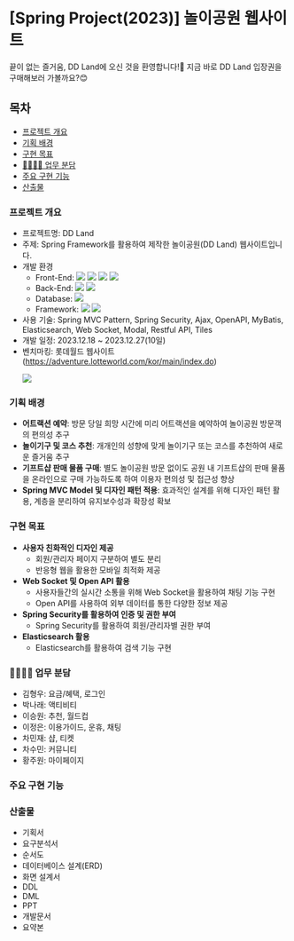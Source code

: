 # [Spring Project(2023)] 놀이공원 웹사이트
끝이 없는 즐거움, DD Land에 오신 것을 환영합니다!🎡 지금 바로 DD Land 입장권을 구매해보러 가볼까요?😊

## 목차
- [프로젝트 개요](#프로젝트-개요)
- [기획 배경](#기획-배경)
- [구현 목표](#구현-목표)
- [👨‍👩‍👧‍👦 업무 분담](#👨‍👩‍👧‍👦-업무-분담)
- [주요 구현 기능](#주요-구현-기능)
- [산출물](#산출물)

### 프로젝트 개요
- 프로젝트명: DD Land
- 주제: Spring Framework를 활용하여 제작한 놀이공원(DD Land) 웹사이트입니다.
- 개발 환경
  - Front-End: <img src="https://img.shields.io/badge/HTML5-E34F26?style=flat-square&logo=HTML5&logoColor=white"/> <img src="https://img.shields.io/badge/CSS3-1572B6?style=flat-square&logo=CSS3&logoColor=white"/> <img src="https://img.shields.io/badge/JavaScript-F7DF1E?style=flat-square&logo=JavaScript&logoColor=white"/> <img src="https://img.shields.io/badge/jQuery-0769AD?style=flat-square&logo=jquery&logoColor=white">
  - Back-End: <img src="https://img.shields.io/badge/Apache Tomcat-F8DC75?style=flat-square&logo=apachetomcat&logoColor=black"/> <img src="https://img.shields.io/badge/MyBatis-000000?style=flat-square&logo=mybatis&logoColor=white">
  - Database: <img src="https://img.shields.io/badge/Oracle-F80000?style=flat-square&logo=Oracle&logoColor=white">
  - Framework: <img src="https://img.shields.io/badge/Spring-6DB33F?style=flat-square&logo=Spring&logoColor=white"/> <img src="https://img.shields.io/badge/bootstrap-7952B3?style=flat-square&logo=Bootstrap&logoColor=white"/>
- 사용 기술: Spring MVC Pattern, Spring Security, Ajax, OpenAPI, MyBatis, Elasticsearch, Web Socket, Modal, Restful API, Tiles
- 개발 일정: 2023.12.18 ~ 2023.12.27(10일)
- 벤치마킹: 롯데월드 웹사이트(https://adventure.lotteworld.com/kor/main/index.do)
  <p><img src="https://github.com/smcha16/dd-land/assets/140796673/4783fe35-a148-4888-9fde-3f7261ea7a0f"></p>

### 기획 배경
- **어트랙션 예약**: 방문 당일 희망 시간에 미리 어트랙션을 예약하여 놀이공원 방문객의 편의성 추구
- **놀이기구 및 코스 추천**: 개개인의 성향에 맞게 놀이기구 또는 코스를 추천하여 새로운 즐거움 추구
- **기프트샵 판매 물품 구매**: 별도 놀이공원 방문 없이도 공원 내 기프트샵의 판매 물품을 온라인으로 구매 가능하도록 하여 이용자 편의성 및 접근성 향상
- **Spring MVC Model 및 디자인 패턴 적용**: 효과적인 설계를 위해 디자인 패턴 활용, 계층을 분리하여 유지보수성과 확장성 확보

### 구현 목표
 - **사용자 친화적인 디자인 제공**
   - 회원/관리자 페이지 구분하여 별도 분리
   - 반응형 웹을 활용한 모바일 최적화 제공
 - **Web Socket 및 Open API 활용**
   - 사용자들간의 실시간 소통을 위해 Web Socket을 활용하여 채팅 기능 구현
   - Open API를 사용하여 외부 데이터를 통한 다양한 정보 제공
 - **Spring Security를 활용하여 인증 및 권한 부여**
   - Spring Security를 활용하여 회원/관리자별 권한 부여
 - **Elasticsearch 활용**
   - Elasticsearch를 활용하여 검색 기능 구현

### 👨‍👩‍👧‍👦 업무 분담
- 김형우: 요금/혜택, 로그인
- 박나래: 액티비티
- 이승원: 추천, 월드컵
- 이정은: 이용가이드, 운휴, 채팅
- 차민재: 샵, 티켓
- 차수민: 커뮤니티
- 황주원: 마이페이지

### 주요 구현 기능

### 산출물
- 기획서
- 요구분석서
- 순서도
- 데이터베이스 설계(ERD)
- 화면 설계서
- DDL
- DML
- PPT
- 개발문서
- 요약본

